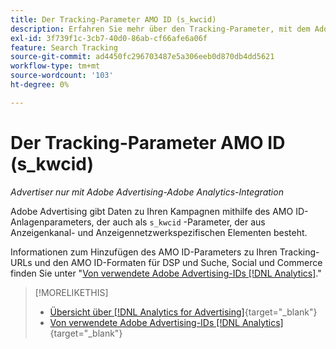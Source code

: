 ```yaml
---
title: Der Tracking-Parameter AMO ID (s_kwcid)
description: Erfahren Sie mehr über den Tracking-Parameter, mit dem Adobe Advertising-Daten für Adobe Analytics freigegeben werden.
exl-id: 3f739f1c-3cb7-40d0-86ab-cf66afe6a06f
feature: Search Tracking
source-git-commit: ad4450fc296703487e5a306eeb0d870db4dd5621
workflow-type: tm+mt
source-wordcount: '103'
ht-degree: 0%

---
```


# Der Tracking-Parameter AMO ID (s_kwcid)

*Advertiser nur mit Adobe Advertising-Adobe Analytics-Integration*

Adobe Advertising gibt Daten zu Ihren Kampagnen mithilfe des AMO ID-Anlagenparameters, der auch als `s_kwcid` -Parameter, der aus Anzeigenkanal- und Anzeigennetzwerkspezifischen Elementen besteht.

Informationen zum Hinzufügen des AMO ID-Parameters zu Ihren Tracking-URLs und den AMO ID-Formaten für DSP und Suche, Social und Commerce finden Sie unter &quot;[Von verwendete Adobe Advertising-IDs [!DNL Analytics]](/help/integrations/analytics/ids.md#amo-id).&quot;

>[!MORELIKETHIS]
>
>* [Übersicht über [!DNL Analytics for Advertising]](/help/integrations/analytics/overview.md){target="_blank"}
>* [Von verwendete Adobe Advertising-IDs [!DNL Analytics]](/help/integrations/analytics/ids.md#amo-id){target="_blank"}
